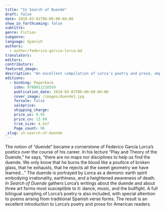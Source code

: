 ```yaml
---
title: "In Search of Duende"
draft: false
date: 2010-03-01T06:00:00-04:00
show_in_forthcoming: false
subtitle:
genre: Fiction
subgenre:
language: Spanish
authors:
  - author/federico-garcia-lorca.md
translators:
editors:
contributors:
featured_image:
description: "An excellent compilation of Lorca’s poetry and prose, emphasizing Lorca’s notion of the duende, the “earth spirit of irrationality and death.” "
editions:
  - binding: Paperback
    isbn: 9780811218559
    publication_date: 2010-03-01T06:00:00-04:00
    cover_image: /images/duende1.jpg
    forsale: false
    saleprice:
    shipping_charge:
    price_us: 9.95
    price_cn: 13.00
    trim_size: 4.5x7
    Page_count: 96
_slug: in-search-of-duende
---
```


The notion of “duende” became a cornerstone of Federico García Lorca’s poetics over the course of his career. In his lecture “Play and Theory of the Duende,” he says, “there are no maps nor disciplines to help us find the duende. We only know that he burns the blood like a poultice of broken glass, that he exhausts, that he rejects all the sweet geometry we have learned...” The duende is portrayed by Lorca as a demonic earth spirit embodying irrationality, earthiness, and a heightened awareness of death. _In Search of Duende_ gathers Lorca’s writings about the duende and about three art forms most susceptible to it: dance, music, and the bullfight. A full bilingual sampling of Lorca’s poetry is also included, with special attention to poems arising from traditional Spanish verse forms. The result is an excellent introduction to Lorca’s poetry and prose for American readers.


